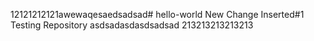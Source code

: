 12121212121awewaqesaedsadsad#  hello-world
New Change Inserted#1
Testing Repository asdsadasdasdsadsad 213213213213213
